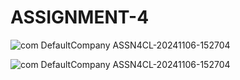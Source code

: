# ASSIGNMENT-4

![com DefaultCompany ASSN4CL-20241106-152704](https://github.com/user-attachments/assets/e0e1a6e8-d892-4e73-953c-8a366d04588d)

![com DefaultCompany ASSN4CL-20241106-152704](https://github.com/user-attachments/assets/c3a5fe8e-9a64-4552-8087-b5be3d9f47fc)




